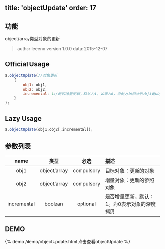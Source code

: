 title: 'objectUpdate'
order: 17
---

## 功能

object/array类型对象的更新

> author leeenx
> version 1.0.0
> data: 2015-12-07

## Official Usage

```javascript
$.objectUpdate(//对象更新
	{
		obj1: obj1,
		obj2: obj2,
		incremental: 1//是否增量更新，默认为1。如果为0，当前方法相当于obj1是obj2的深度拷贝
	}
);
```

## Lazy Usage

```javascript
$.objectUpdate(obj1,obj2[,incremental]);
```

## 参数列表

| name | 类型 | 必选 | 描述 |
| :----: | :----: | :----: | :---- |
| obj1 | object/array | compulsory | 目标对象：更新的对象 |
| obj2 | object/array | compulsory | 增量对象：更新的参照对象 |
| incremental | boolean | optional | 是否增量更新，默认：1。为0表示对象的深度拷贝 |


## DEMO

{% demo /demo/objectUpdate.html 点击查看objectUpdate %}


